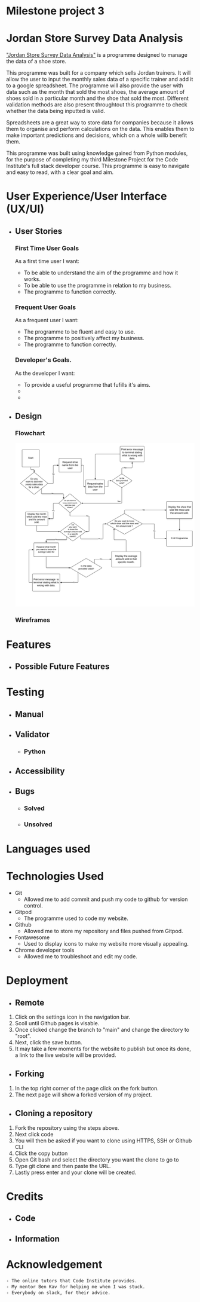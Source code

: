 # Milestone project 3
# Jordan Store Survey Data Analysis

["Jordan Store Survey Data Analysis"]() is a programme designed to manage the data of a shoe store.

This programme was built for a company which sells Jordan trainers. It will allow the user to input the monthly sales data of a specific trainer and add it to a google spreadsheet. The programme will also provide the user with data such as the month that sold the most shoes, the average amount of shoes sold in a particular month and the shoe that sold the most. Different validation 
methods are also present throughtout this programme to check whether the data being inputted is valid.

Spreadsheets are a great way to store data for companies because it allows them to organise and perform calculations on the data. This enables them to make important predictions and decisions, which on a whole willb benefit them. 

This programme was built using knowledge gained from Python modules, for the purpose of completing my third Milestone Project for the Code Institute's full stack developer course. This programme is easy to navigate and easy to read, with a clear goal and aim. 

 # User Experience/User Interface (UX/UI)

 - ## User Stories
   ### First Time User Goals
   As a first time user I want: 
   - To be able to understand the aim of the programme and how it works. 
   - To be able to use the programme in relation to my business. 
   - The programme to function correctly. 

   ### Frequent User Goals
   As a frequent user I want:
   - The programme to be fluent and easy to use. 
   - The programme to positively affect my business.
   - The programme to function correctly. 

   ### Developer's Goals.
   As the developer I want:
   - To provide a useful programme that fufills it's aims. 
   - 
   - 
 
 - ## Design 
   ### Flowchart
   ![A screenshot of my flowchart](/assets/flowchart.jpeg)

   ### Wireframes

   
   

 # Features


 - ## Possible Future Features
   
    
 # Testing 
 - ## Manual 
   

 - ## Validator 

   - ### Python
     

  - ## Accessibility 
    
  
- ## Bugs 
   - ### Solved 
    

   - ### Unsolved 
     
      
 # Languages used 


 # Technologies Used 
   - Git 
     - Allowed me to add commit and push my code to github for version control. 
   - Gitpod 
     - The programme used to code my website.
   - Github 
     - Allowed me to store my repository and files pushed from Gitpod.
   - Fontawesome 
     - Used to display icons to make my website more visually appealing. 
   - Chrome developer tools 
     - Allowed me to troubleshoot and edit my code.
   
  

 # Deployment
  - ## Remote 
   1. Click on the settings icon in the navigation bar.
   2. Scoll until Github pages is visable.
   3. Once clicked change the branch to "main" and change the directory to "root". 
   4. Next, click the save button.  
   5. It may take a few moments for the website to publish but once its done, a link to the live website will be provided. 

  - ## Forking
   1. In the top right corner of the page click on the fork button. 
   2. The next page will show a forked version of my project. 

  - ## Cloning a repository
   1. Fork the repository using the steps above. 
   2. Next click code 
   3. You will then be asked if you want to clone using HTTPS, SSH or Github CLI
   4. Click the copy button
   5. Open Git bash and select the directory you want the clone to go to
   6. Type git clone and then paste the URL. 
   7. Lastly press enter and your clone will be created. 

 # Credits
 - ## Code
   

 - ## Information 
   

 # Acknowledgement 
    - The online tutors that Code Institute provides. 
    - My mentor Ben Kav for helping me when I was stuck. 
    - Everybody on slack, for their advice. 
